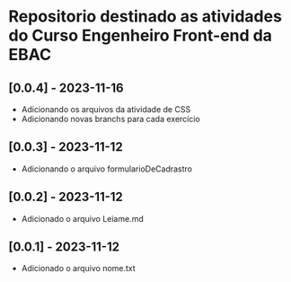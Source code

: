 # Repositorio destinado as atividades do Curso Engenheiro Front-end da EBAC

## [0.0.4] - 2023-11-16
- Adicionando os arquivos da atividade de CSS
- Adicionando novas branchs para cada exercício
## [0.0.3] - 2023-11-12
- Adicionando o arquivo formularioDeCadrastro
## [0.0.2] - 2023-11-12
- Adicionado o arquivo Leiame.md
## [0.0.1] - 2023-11-12
- Adicionado o arquivo nome.txt
